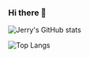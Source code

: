 ### Hi there 👋

<!--
**jerry153fish/jerry153fish** is a ✨ _special_ ✨ repository because its `README.md` (this file) appears on your GitHub profile.

Here are some ideas to get you started:

- 🔭 I’m currently working on ...
- 🌱 I’m currently learning ...
- 👯 I’m looking to collaborate on ...
- 🤔 I’m looking for help with ...
- 💬 Ask me about ...
- 📫 How to reach me: ...
- 😄 Pronouns: ...
- ⚡ Fun fact: ...
![Jerry's GitHub stats](https://github-readme-stats.vercel.app/api?username=jerry153fish&show_icons=true&theme=solarized-dark&count_private=true)
-->


![Jerry's GitHub stats](https://github-readme-stats.vercel.app/api?username=jerry153fish&show_icons=true&theme=solarized-dark&count_private=true)

![Top Langs](https://github-readme-stats.vercel.app/api/top-langs/?username=jerry153fish&layout=compact)
